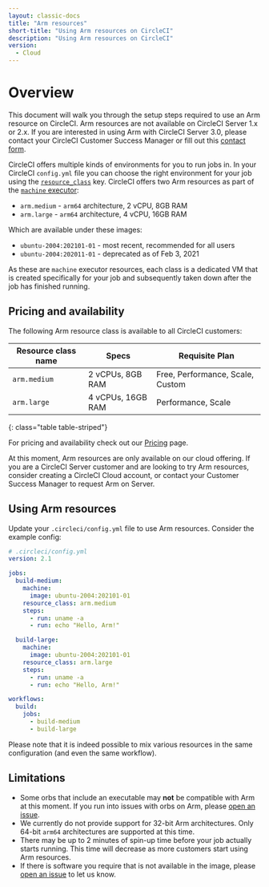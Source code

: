 ```yaml
---
layout: classic-docs
title: "Arm resources"
short-title: "Using Arm resources on CircleCI"
description: "Using Arm resources on CircleCI"
version:
  - Cloud
---
```


# Overview

This document will walk you through the setup steps required to use an Arm resource on CircleCI. Arm resources are not available on CircleCI Server 1.x or 2.x. If you are interested in using Arm with CircleCI Server 3.0, please contact your CircleCI Customer Success Manager or fill out this [contact form](https://circleci.com/contact-us/).

CircleCI offers multiple kinds of environments for you to run jobs in. In your CircleCI `config.yml` file you can choose the right environment for your job using the [`resource_class`]({{site.baseurl}}/2.0/configuration-reference/#resource_class) key. CircleCI offers two Arm resources as part of the [`machine` executor]({{site.baseurl}}/2.0/configuration-reference/#machine-executor-linux):

* `arm.medium` - `arm64` architecture, 2 vCPU, 8GB RAM
* `arm.large` - `arm64` architecture, 4 vCPU, 16GB RAM

Which are available under these images:

* `ubuntu-2004:202101-01` - most recent, recommended for all users
* `ubuntu-2004:202011-01` - deprecated as of Feb 3, 2021

As these are `machine` executor resources, each class is a dedicated VM that is created specifically for your job and subsequently taken down after the job has finished running.

## Pricing and availability

The following Arm resource class is available to all CircleCI customers:

| Resource class name | Specs             | Requisite Plan                   |
| ------------------- | ----------------- | -------------------------------- |
| `arm.medium`        | 2 vCPUs, 8GB RAM  | Free, Performance, Scale, Custom |
| `arm.large`         | 4 vCPUs, 16GB RAM | Performance, Scale               |
{: class="table table-striped"}

For pricing and availability check out our [Pricing](https://circleci.com/pricing/) page.

At this moment, Arm resources are only available on our cloud offering. If you are a CircleCI Server customer and are looking to try Arm resources, consider creating a CircleCI Cloud account, or contact your Customer Success Manager to request Arm on Server.

## Using Arm resources

Update your `.circleci/config.yml` file to use Arm resources. Consider the example config:

```yaml
# .circleci/config.yml
version: 2.1

jobs:
  build-medium:
    machine:
      image: ubuntu-2004:202101-01
    resource_class: arm.medium
    steps:
      - run: uname -a
      - run: echo "Hello, Arm!"

  build-large:
    machine:
      image: ubuntu-2004:202101-01
    resource_class: arm.large
    steps:
      - run: uname -a
      - run: echo "Hello, Arm!"

workflows:
  build:
    jobs:
      - build-medium
      - build-large
```

Please note that it is indeed possible to mix various resources in the same configuration (and even the same workflow).

## Limitations

* Some orbs that include an executable may **not** be compatible with Arm at this moment. If you run into issues with orbs on Arm, please [open an issue](https://github.com/CircleCI-Public/arm-preview-docs/issues).
* We currently do not provide support for 32-bit Arm architectures. Only 64-bit `arm64` architectures are supported at this time.
* There may be up to 2 minutes of spin-up time before your job actually starts running. This time will decrease as more customers start using Arm resources.
* If there is software you require that is not available in the image, please [open an issue](https://github.com/CircleCI-Public/arm-preview-docs/issues) to let us know.
